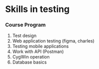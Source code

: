 # Skills in testing 

### Course Program

 1. Test design
 2. Web application testing (figma, charles)
 3. Testing mobile applications
 4. Work with API (Postman)
 5. CygWin operation
 6. Database basics


